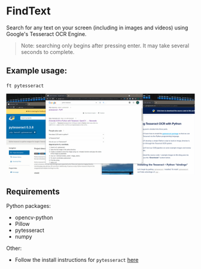# FindText
Search for any text on your screen (including in images and videos) using Google's Tesseract OCR Engine.

> Note: searching only begins after pressing enter. It may take several seconds to complete.

## Example usage:
`ft pytesseract`

![Preview](preview.gif)


## Requirements
Python packages:
* opencv-python
* Pillow
* pytesseract
* numpy

Other:
* Follow the install instructions for `pytesseract` [here](https://pypi.org/project/pytesseract/#installation)